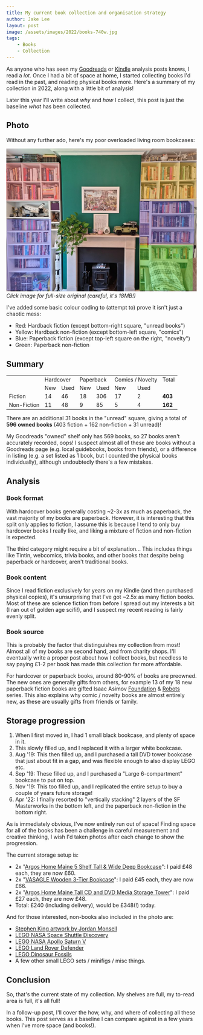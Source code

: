```yaml
---
title: My current book collection and organisation strategy
author: Jake Lee
layout: post
image: /assets/images/2022/books-740w.jpg
tags:
    - Books
    - Collection
---
```


As anyone who has seen my [Goodreads](/analysing-my-goodreads-book-history/) or [Kindle](/analysing-5-years-of-amazon-kindle-reading/) analysis posts knows, I read a *lot*. Once I had a bit of space at home, I started collecting books I'd read in the past, and reading physical books more. Here's a summary of my collection in 2022, along with a little bit of analysis!

Later this year I'll write about *why* and *how* I collect, this post is just the baseline *what* has been collected.

## Photo

Without any further ado, here's my poor overloaded living room bookcases:

[![](/assets/images/2022/bookscoloured.jpeg)](/assets/images/2022/books.jpg)
*Click image for full-size original (careful, it's 18MB!)*

I've added some basic colour coding to (attempt to) prove it isn't just a chaotic mess:

* Red: Hardback fiction (except bottom-right square, "unread books")
* Yellow: Hardback non-fiction (except bottom-left square, "comics")
* Blue: Paperback fiction (except top-left square on the right, "novelty")
* Green: Paperback non-fiction

## Summary 

<table>
    <tr>
        <td></td>
        <td colspan="2">Hardcover</td>
        <td colspan="2">Paperback</td>
        <td colspan="2">Comics / Novelty</td>
        <td>Total</td>
    </tr>
    <tr>
        <td></td>
        <td>New</td>
        <td>Used</td>
        <td>New</td>
        <td>Used</td>
        <td>New</td>
        <td>Used</td>
        <td></td>
    </tr>
    <tr>
        <td>Fiction</td>
        <td>14</td>
        <td>46</td>
        <td>18</td>
        <td>306</td>
        <td>17</td>
        <td>2</td>
        <td><b>403</b></td>
    </tr>
    <tr>
        <td>Non-Fiction</td>
        <td>11</td>
        <td>48</td>
        <td>9</td>
        <td>85</td>
        <td>5</td>
        <td>4</td>
        <td><b>162</b></td>
    </tr>
</table>

There are an additional 31 books in the "unread" square, giving a total of **596 owned books** (403 fiction + 162 non-fiction + 31 unread)!

My Goodreads "owned" shelf only has 569 books, so 27 books aren't accurately recorded, oops! I suspect almost all of these are books without a Goodreads page (e.g. local guidebooks, books from friends), or a difference in listing (e.g. a set listed as 1 book, but I counted the physical books individually), although undoubtedly there's a few mistakes.

## Analysis

### Book format

With hardcover books generally costing ~2-3x as much as paperback, the vast majority of my books are paperback. However, it is interesting that this split only applies to fiction, I assume this is because I tend to only buy hardcover books I really like, and liking a mixture of fiction and non-fiction is expected.

The third category might require a bit of explanation... This includes things like Tintin, webcomics, trivia books, and other books that despite being paperback or hardcover, aren't traditional books.

### Book content

Since I read fiction exclusively for years on my Kindle (and then purchased physical copies), it's unsurprising that I've got ~2.5x as many fiction books. Most of these are science fiction from before I spread out my interests a bit (I ran out of golden age scifi!), and I suspect my recent reading is fairly evenly split.

### Book source

This is probably the factor that distinguishes my collection from most! Almost all of my books are second hand, and from charity shops. I'll eventually write a proper post about how I collect books, but needless to say paying £1-2 per book has made this collection far more affordable.

For hardcover or paperback books, around 80-90% of books are preowned. The new ones are generally gifts from others, for example 13 of my 18 new paperback fiction books are gifted Isaac Asimov [Foundation](https://smile.amazon.co.uk/isaac-asimov-foundation-books-collection/dp/9123654082) & [Robots](https://smile.amazon.co.uk/Isaac-Asimov-Collection-Robots-Empire/dp/9124369896) series. This also explains why comic / novelty books are almost entirely new, as these are usually gifts from friends or family.

## Storage progression

1. When I first moved in, I had 1 small black bookcase, and plenty of space in it.
2. This slowly filled up, and I replaced it with a larger white bookcase.
4. Aug '19: This then filled up, and I purchased a tall DVD tower bookcase that just about fit in a gap, and was flexible enough to also display LEGO etc.
3. Sep '19: These filled up, and I purchased a "Large 6-compartment" bookcase to put on top.
5. Nov '19: This too filled up, and I replicated the entire setup to buy a couple of years future storage!
6. Apr '22: I finally resorted to "vertically stacking" 2 layers of the SF Masterworks in the bottom left, and the paperback non-fiction in the bottom right.

As is immediately obvious, I've now entirely run out of space! Finding space for all of the books has been a challenge in careful measurement and creative thinking, I wish I'd taken photos after each change to show the progression.

The current storage setup is:
* 2x "[Argos Home Maine 5 Shelf Tall & Wide Deep Bookcase](https://www.argos.co.uk/product/6092139)": I paid £48 each, they are now £60. 
* 2x "[VASAGLE Wooden 3-Tier Bookcase](https://smile.amazon.co.uk/gp/product/B074FVGZPJ/)": I paid £45 each, they are now £66.
* 2x "[Argos Home Maine Tall CD and DVD Media Storage Tower](https://www.argos.co.uk/product/9328673)": I paid £27 each, they are now £48.
* Total: £240 (including delivery), would be £348(!) today.

And for those interested, non-books also included in the photo are:

* [Stephen King artwork by Jordan Monsell](https://www.etsy.com/uk/listing/608090945/king-country-stephen-king-wall-art)
* [LEGO NASA Space Shuttle Discovery](https://www.lego.com/en-gb/product/nasa-space-shuttle-discovery-10283) 
* [LEGO NASA Apollo Saturn V](https://www.lego.com/en-gb/product/lego-nasa-apollo-saturn-v-92176)
* [LEGO Land Rover Defender](https://www.lego.com/en-gb/product/land-rover-defender-42110) 
* [LEGO Dinosaur Fossils](https://www.lego.com/en-gb/product/dinosaur-fossils-21320) 
* A few other small LEGO sets / minifigs / misc things.

## Conclusion

So, that's the current state of my collection. My shelves are full, my to-read area is full, it's all full! 

In a follow-up post, I'll cover the how, why, and where of collecting all these books. This post serves as a baseline I can compare against in a few years when I've more space (and books!).